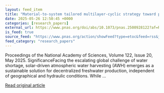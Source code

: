 ```yaml
---
layout: feed_item
title: "Material-to-system tailored multilayer-cyclic strategy toward practical atmospheric water harvesting"
date: 2025-05-26 12:50:45 +0000
categories: [research_papers]
external_url: https://www.pnas.org/doi/abs/10.1073/pnas.2500928122?af=R
is_feed: true
source_feed: "https://www.pnas.org/action/showFeed?type=etoc&feed=rss&jc=pnas"
feed_category: "research_papers"
---
```


Proceedings of the National Academy of Sciences, Volume 122, Issue 20, May 2025. SignificanceFacing the escalating global challenge of water shortage, solar-driven atmospheric water harvesting (AWH) emerges as a sustainable solution for decentralized freshwater production, independent of geographical and hydraulic conditions. While ...

[Read original article](https://www.pnas.org/doi/abs/10.1073/pnas.2500928122?af=R)
